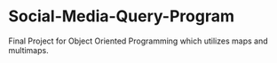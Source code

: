 # Social-Media-Query-Program
Final Project for Object Oriented Programming which utilizes maps and multimaps. 
